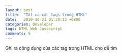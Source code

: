```yaml
---
layout: post
title:  "Tất cả các tags trong HTML"
date:   2019-10-21 01:30:13 +0800
categories: Developer
tags: HTML Web Javascript
comments: 5
---
```


Ghi ra công dụng của các tag trong HTML cho dễ tìm
